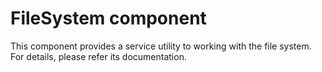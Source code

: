 FileSystem component
====================

This component provides a service utility to working with the file system. For details, please refer its documentation.